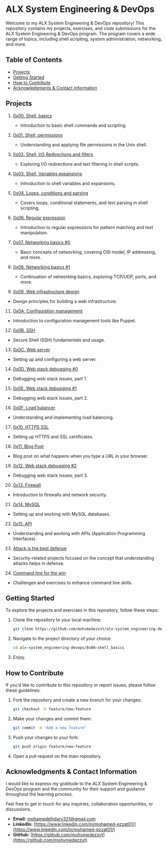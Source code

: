 # ALX System Engineering & DevOps

Welcome to my ALX System Engineering & DevOps repository! This repository contains my projects, exercises, and code submissions for the ALX System Engineering & DevOps program. The program covers a wide range of topics, including shell scripting, system administration, networking, and more.

## Table of Contents

- [Projects](#projects)
- [Getting Started](#getting-started)
- [How to Contribute](#how-to-contribute)
- [Acknowledgments & Contact Information](#acknowledgments-&-contact-information)

## Projects

1. [0x00. Shell, basics](./0x00-shell_basics)
   - Introduction to basic shell commands and scripting.

2. [0x01. Shell, permissions](./0x01-shell_permissions)
   - Understanding and applying file permissions in the Unix shell.

3. [0x02. Shell, I/O Redirections and filters](./0x02-shell_redirections)
   - Exploring I/O redirections and text filtering in shell scripts.

4. [0x03. Shell, Variables expansions](./0x03-shell_variables_expansions)
   - Introduction to shell variables and expansions.

5. [0x04. Loops, conditions and parsing](./0x04-loops_conditions_and_parsing)
   - Covers loops, conditional statements, and text parsing in shell scripting.

7. [0x06. Regular expression](./0x06-regular_expressions)
   - Introduction to regular expressions for pattern matching and text manipulation.

8. [0x07. Networking basics #0](./0x07-networking_basics)
   - Basic concepts of networking, covering OSI model, IP addressing, and more.

9. [0x08. Networking basics #1](./0x08-networking_basics_2)
   - Continuation of networking basics, exploring TCP/UDP, ports, and more.

10. [0x09. Web infrastructure design](./0x09-web_infrastructure_design)
   - Design principles for building a web infrastructure.

11. [0x0A. Configuration management](./0x0A-configuration_management)
   - Introduction to configuration management tools like Puppet.

12. [0x0B. SSH](./0x0B-ssh)
   - Secure Shell (SSH) fundamentals and usage.

13. [0x0C. Web server](./0x0C-web_server)
   - Setting up and configuring a web server.

14. [0x0D. Web stack debugging #0](./0x0D-web_stack_debugging_0)
   - Debugging web stack issues, part 1.

15. [0x0E. Web stack debugging #1](./0x0E-web_stack_debugging_1)
   - Debugging web stack issues, part 2.

16. [0x0F. Load balancer](./0x0F-load_balancer)
   - Understanding and implementing load balancing.

17. [0x10. HTTPS SSL](./0x10-https_ssl)
   - Setting up HTTPS and SSL certificates.

18. [0x11. Blog Post](./0x11-what_happens_when_your_type_google_com_in_your_browser_and_press_enter)
   - Blog post on what happens when you type a URL in your browser.

19. [0x12. Web stack debugging #2](./0x12-web_stack_debugging_2)
   - Debugging web stack issues, part 3.

20. [0x13. Firewall](./0x13-firewall)
   - Introduction to firewalls and network security.

21. [0x14. MySQL](./0x14-mysql)
   - Setting up and working with MySQL databases.

22. [0x15. API](./0x15-api)
   - Understanding and working with APIs (Application Programming Interfaces).

23. [Attack is the best defense](./attack_is_the_best_defense)
   - Security-related projects focused on the concept that understanding attacks helps in defense.

24. [Command line for the win](./command_line_for_the_win)
   - Challenges and exercises to enhance command line skills.


## Getting Started

To explore the projects and exercises in this repository, follow these steps:

1. Clone the repository to your local machine:

   ```bash
   git clone https://github.com/mohvmedezzvt/alx-system_engineering-devops.git

2. Navigate to the project directory of your choice:

   ```bash
   cd alx-system_engineering-devops/0x00-shell_basics

3. Enjoy.


## How to Contribute

If you'd like to contribute to this repository or report issues, please follow these guidelines:

1. Fork the repository and create a new branch for your changes:

   ```bash
   git checkout -b feature/new-feature

2. Make your changes and commit them:

   ```bash
   git commit -m "Add a new feature"

3. Push your changes to your fork:

   ```bash
   git push origin feature/new-feature

4. Open a pull request on the main repository.


## Acknowledgments & Contact Information

I would like to express my gratitude to the ALX System Engineering & DevOps program and the community for their support and guidance throughout the learning process.

Feel free to get in touch for any inquiries, collaboration opportunities, or discussions.

- **Email:** mohamedelhdary321@gmail.com
- **LinkedIn:** [https://www.linkedin.com/in/mohamed-ezzat01/](https://www.linkedin.com/in/mohamed-ezzat01/)
- **GitHub:** [https://github.com/mohvmedezzvt](https://github.com/mohvmedezzvt)
